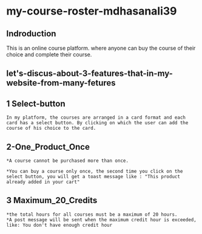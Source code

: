 # my-course-roster-mdhasanali39

## Indroduction

 This is an online course platform. where anyone can buy the course of their choice and complete their course.

## let's-discus-about-3-features-that-in-my-website-from-many-fetures  

## 1 **Select-button**

    In my platform, the courses are arranged in a card format and each card has a select button. By clicking on which the user can add the course of his choice to the card.

## 2-**One_Product_Once**

    *A course cannot be purchased more than once.

    *You can buy a course only once, the second time you click on the select button, you will get a toast message like : "This product already added in your cart"

## 3 **Maximum_20_Credits**

    *the total hours for all courses must be a maximum of 20 hours.
    *A post message will be sent when the maximum credit hour is exceeded, like: You don't have enough credit hour

